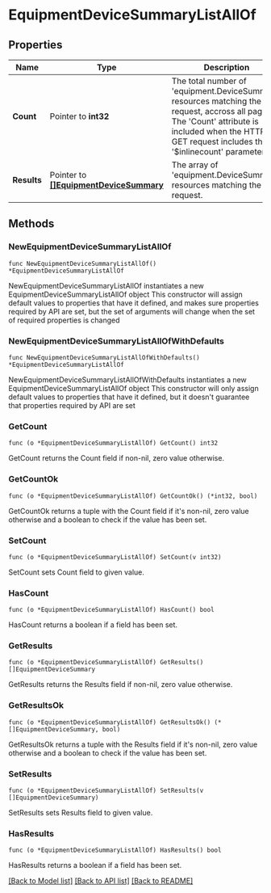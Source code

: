 # EquipmentDeviceSummaryListAllOf

## Properties

Name | Type | Description | Notes
------------ | ------------- | ------------- | -------------
**Count** | Pointer to **int32** | The total number of &#39;equipment.DeviceSummary&#39; resources matching the request, accross all pages. The &#39;Count&#39; attribute is included when the HTTP GET request includes the &#39;$inlinecount&#39; parameter. | [optional] 
**Results** | Pointer to [**[]EquipmentDeviceSummary**](equipment.DeviceSummary.md) | The array of &#39;equipment.DeviceSummary&#39; resources matching the request. | [optional] 

## Methods

### NewEquipmentDeviceSummaryListAllOf

`func NewEquipmentDeviceSummaryListAllOf() *EquipmentDeviceSummaryListAllOf`

NewEquipmentDeviceSummaryListAllOf instantiates a new EquipmentDeviceSummaryListAllOf object
This constructor will assign default values to properties that have it defined,
and makes sure properties required by API are set, but the set of arguments
will change when the set of required properties is changed

### NewEquipmentDeviceSummaryListAllOfWithDefaults

`func NewEquipmentDeviceSummaryListAllOfWithDefaults() *EquipmentDeviceSummaryListAllOf`

NewEquipmentDeviceSummaryListAllOfWithDefaults instantiates a new EquipmentDeviceSummaryListAllOf object
This constructor will only assign default values to properties that have it defined,
but it doesn't guarantee that properties required by API are set

### GetCount

`func (o *EquipmentDeviceSummaryListAllOf) GetCount() int32`

GetCount returns the Count field if non-nil, zero value otherwise.

### GetCountOk

`func (o *EquipmentDeviceSummaryListAllOf) GetCountOk() (*int32, bool)`

GetCountOk returns a tuple with the Count field if it's non-nil, zero value otherwise
and a boolean to check if the value has been set.

### SetCount

`func (o *EquipmentDeviceSummaryListAllOf) SetCount(v int32)`

SetCount sets Count field to given value.

### HasCount

`func (o *EquipmentDeviceSummaryListAllOf) HasCount() bool`

HasCount returns a boolean if a field has been set.

### GetResults

`func (o *EquipmentDeviceSummaryListAllOf) GetResults() []EquipmentDeviceSummary`

GetResults returns the Results field if non-nil, zero value otherwise.

### GetResultsOk

`func (o *EquipmentDeviceSummaryListAllOf) GetResultsOk() (*[]EquipmentDeviceSummary, bool)`

GetResultsOk returns a tuple with the Results field if it's non-nil, zero value otherwise
and a boolean to check if the value has been set.

### SetResults

`func (o *EquipmentDeviceSummaryListAllOf) SetResults(v []EquipmentDeviceSummary)`

SetResults sets Results field to given value.

### HasResults

`func (o *EquipmentDeviceSummaryListAllOf) HasResults() bool`

HasResults returns a boolean if a field has been set.


[[Back to Model list]](../README.md#documentation-for-models) [[Back to API list]](../README.md#documentation-for-api-endpoints) [[Back to README]](../README.md)


